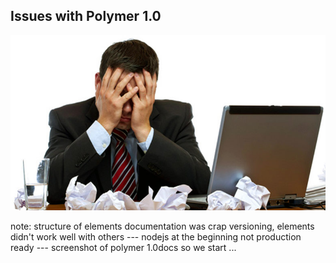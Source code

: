 ##  Issues with Polymer 1.0

![alt text](images/issues.jpg)

note:
  structure of elements
  documentation was crap
  versioning, elements didn't work well with others             --- nodejs at the beginning
  not production ready                                          --- screenshot of polymer 1.0docs
  so we start ...
